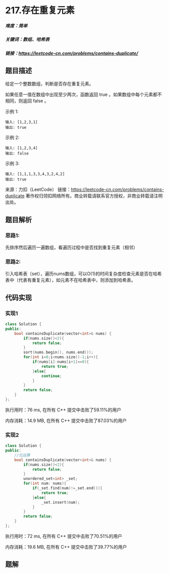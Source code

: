 # 217.存在重复元素

##### 难度：简单

##### 关键词：数组、哈希表

##### 链接：https://leetcode-cn.com/problems/contains-duplicate/

## 题目描述

给定一个整数数组，判断是否存在重复元素。

如果任意一值在数组中出现至少两次，函数返回 true 。如果数组中每个元素都不相同，则返回 false 。

示例 1:

```
输入: [1,2,3,1]
输出: true
```

示例 2:

```
输入: [1,2,3,4]
输出: false
```

示例 3:

```
输入: [1,1,1,3,3,4,3,2,4,2]
输出: true
```

来源：力扣（LeetCode）
链接：https://leetcode-cn.com/problems/contains-duplicate
著作权归领扣网络所有。商业转载请联系官方授权，非商业转载请注明出处。

## 题目解析

### 思路1:

先排序然后遍历一遍数组，看遍历过程中是否找到重复元素（相邻）

### 思路2: 

引入哈希表（set），遍历nums数组，可以O(1)的时间复杂度检查元素是否在哈希表中（代表有重复元素），如元素不在哈希表中，则添加到哈希表。

## 代码实现

### 实现1

```c++
class Solution {
public:
    bool containsDuplicate(vector<int>& nums) {
        if(nums.size()<2){
            return false;
        }
        sort(nums.begin(), nums.end());
        for(int i=0;i<nums.size()-1;i++){
            if(nums[i]-nums[i+1]==0){
                return true;
            }else{
                continue;
            }
        }
        return false;
    }
};
```

执行用时：76 ms, 在所有 C++ 提交中击败了59.11%的用户

内存消耗：14.9 MB, 在所有 C++ 提交中击败了87.03%的用户

### 实现2

```c++
class Solution {
public:
    //位运算
    bool containsDuplicate(vector<int>& nums) {
        if(nums.size()<2){
            return false;
        }
        unordered_set<int> _set;
        for(int num: nums){
            if(_set.find(num)!=_set.end()){
                return true;
            }else{
                _set.insert(num);
            }
        }
        return false;
    }
};
```

执行用时：72 ms, 在所有 C++ 提交中击败了70.51%的用户

内存消耗：19.6 MB, 在所有 C++ 提交中击败了39.77%的用户

## 题解

